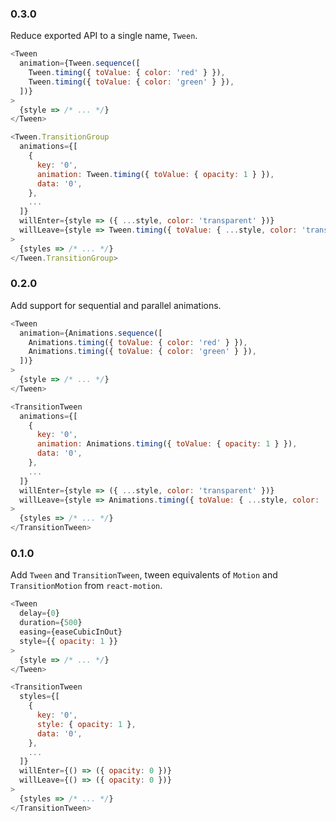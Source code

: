 ### 0.3.0

Reduce exported API to a single name, `Tween`.

```javascript
<Tween
  animation={Tween.sequence([
    Tween.timing({ toValue: { color: 'red' } }),
    Tween.timing({ toValue: { color: 'green' } }),
  ])}
>
  {style => /* ... */}
</Tween>

<Tween.TransitionGroup
  animations={[
    {
      key: '0',
      animation: Tween.timing({ toValue: { opacity: 1 } }),
      data: '0',
    },
    ...
  ]}
  willEnter={style => ({ ...style, color: 'transparent' })}
  willLeave={style => Tween.timing({ toValue: { ...style, color: 'transparent' } })}
>
  {styles => /* ... */}
</Tween.TransitionGroup>
```

### 0.2.0

Add support for sequential and parallel animations.

```javascript
<Tween
  animation={Animations.sequence([
    Animations.timing({ toValue: { color: 'red' } }),
    Animations.timing({ toValue: { color: 'green' } }),
  ])}
>
  {style => /* ... */}
</Tween>

<TransitionTween
  animations={[
    {
      key: '0',
      animation: Animations.timing({ toValue: { opacity: 1 } }),
      data: '0',
    },
    ...
  ]}
  willEnter={style => ({ ...style, color: 'transparent' })}
  willLeave={style => Animations.timing({ toValue: { ...style, color: 'transparent' } })}
>
  {styles => /* ... */}
</TransitionTween>
```

### 0.1.0

Add `Tween` and `TransitionTween`, tween equivalents of `Motion` and `TransitionMotion` from `react-motion`.

```javascript
<Tween
  delay={0}
  duration={500}
  easing={easeCubicInOut}
  style={{ opacity: 1 }}
>
  {style => /* ... */}
</Tween>

<TransitionTween
  styles={[
    {
      key: '0',
      style: { opacity: 1 },
      data: '0',
    },
    ...
  ]}
  willEnter={() => ({ opacity: 0 })}
  willLeave={() => ({ opacity: 0 })}
>
  {styles => /* ... */}
</TransitionTween>
```